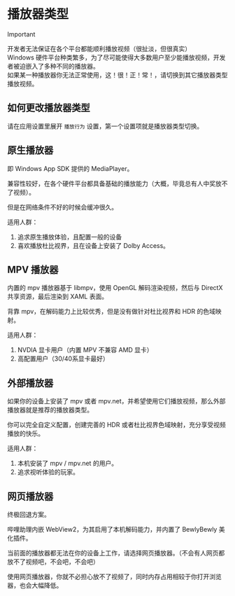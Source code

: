 # 播放器类型

> [!IMPORTANT]
> 开发者无法保证在各个平台都能顺利播放视频（很扯淡，但很真实）  
> Windows 硬件平台种类繁多，为了尽可能使得大多数用户至少能播放视频，开发者被迫嵌入了多种不同的播放器。  
> 如果某一种播放器你无法正常使用，这！很！正！常！，请切换到其它播放器类型播放视频。

## 如何更改播放器类型

请在应用设置里展开 `播放行为` 设置，第一个设置项就是播放器类型切换。

## 原生播放器

即 Windows App SDK 提供的 MediaPlayer。

兼容性较好，在各个硬件平台都具备基础的播放能力（大概，毕竟总有人中奖放不了视频）。

但是在网络条件不好的时候会缓冲很久。

适用人群：

1. 追求原生播放体验，且配置一般的设备
2. 喜欢播放杜比视界，且在设备上安装了 Dolby Access。

## MPV 播放器

内置的 mpv 播放器基于 libmpv，使用 OpenGL 解码渲染视频，然后与 DirectX 共享资源，最后渲染到 XAML 表面。

背靠 mpv，在解码能力上比较优秀，但是没有做针对杜比视界和 HDR 的色域映射。

适用人群：

1. NVDIA 显卡用户（内置 MPV 不兼容 AMD 显卡）
2. 高配置用户（30/40系显卡最好）

## 外部播放器

如果你的设备上安装了 mpv 或者 mpv.net，并希望使用它们播放视频，那么外部播放器就是推荐的播放器类型。

你可以完全自定义配置，创建完善的 HDR 或者杜比视界色域映射，充分享受视频播放的快乐。

适用人群：

1. 本机安装了 mpv / mpv.net 的用户。
2. 追求视听体验的玩家。

## 网页播放器

终极回退方案。

哔哩助理内嵌 WebView2，为其启用了本机解码能力，并内置了 BewlyBewly 美化插件。

当前面的播放器都无法在你的设备上工作，请选择网页播放器。（不会有人网页都放不了视频吧，不会吧，不会吧）

使用网页播放器，你就不必担心放不了视频了，同时内存占用相较于你打开浏览器，也会大幅降低。

